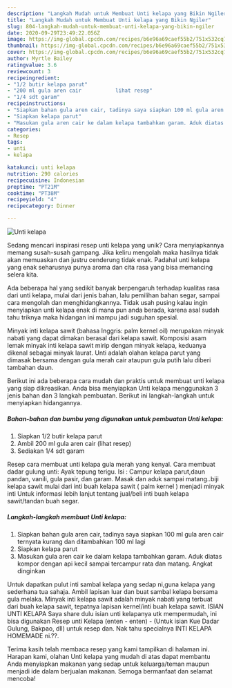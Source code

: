 ```yaml
---
description: "Langkah Mudah untuk Membuat Unti kelapa yang Bikin Ngiler"
title: "Langkah Mudah untuk Membuat Unti kelapa yang Bikin Ngiler"
slug: 804-langkah-mudah-untuk-membuat-unti-kelapa-yang-bikin-ngiler
date: 2020-09-29T23:49:22.056Z
image: https://img-global.cpcdn.com/recipes/b6e96a69caef55b2/751x532cq70/unti-kelapa-foto-resep-utama.jpg
thumbnail: https://img-global.cpcdn.com/recipes/b6e96a69caef55b2/751x532cq70/unti-kelapa-foto-resep-utama.jpg
cover: https://img-global.cpcdn.com/recipes/b6e96a69caef55b2/751x532cq70/unti-kelapa-foto-resep-utama.jpg
author: Myrtle Bailey
ratingvalue: 3.6
reviewcount: 3
recipeingredient:
- "1/2 butir kelapa parut"
- "200 ml gula aren cair           lihat resep"
- "1/4 sdt garam"
recipeinstructions:
- "Siapkan bahan gula aren cair, tadinya saya siapkan 100 ml gula aren cair ternyata kurang dan ditambahkan 100 ml lagi"
- "Siapkan kelapa parut"
- "Masukan gula aren cair ke dalam kelapa tambahkan garam. Aduk diatas kompor dengan api kecil sampai tercampur rata dan matang. Angkat dinginkan"
categories:
- Resep
tags:
- unti
- kelapa

katakunci: unti kelapa 
nutrition: 290 calories
recipecuisine: Indonesian
preptime: "PT21M"
cooktime: "PT38M"
recipeyield: "4"
recipecategory: Dinner

---
```



![Unti kelapa](https://img-global.cpcdn.com/recipes/b6e96a69caef55b2/751x532cq70/unti-kelapa-foto-resep-utama.jpg)

Sedang mencari inspirasi resep unti kelapa yang unik? Cara menyiapkannya memang susah-susah gampang. Jika keliru mengolah maka hasilnya tidak akan memuaskan dan justru cenderung tidak enak. Padahal unti kelapa yang enak seharusnya punya aroma dan cita rasa yang bisa memancing selera kita.

Ada beberapa hal yang sedikit banyak berpengaruh terhadap kualitas rasa dari unti kelapa, mulai dari jenis bahan, lalu pemilihan bahan segar, sampai cara mengolah dan menghidangkannya. Tidak usah pusing kalau ingin menyiapkan unti kelapa enak di mana pun anda berada, karena asal sudah tahu triknya maka hidangan ini mampu jadi suguhan spesial.

Minyak inti kelapa sawit (bahasa Inggris: palm kernel oil) merupakan minyak nabati yang dapat dimakan berasal dari kelapa sawit. Komposisi asam lemak minyak inti kelapa sawit mirip dengan minyak kelapa, keduanya dikenal sebagai minyak laurat. Unti adalah olahan kelapa parut yang dimasak bersama dengan gula merah cair ataupun gula putih lalu diberi tambahan daun.


Berikut ini ada beberapa cara mudah dan praktis untuk membuat unti kelapa yang siap dikreasikan. Anda bisa menyiapkan Unti kelapa menggunakan 3 jenis bahan dan 3 langkah pembuatan. Berikut ini langkah-langkah untuk menyiapkan hidangannya.

<!--inarticleads1-->

##### Bahan-bahan dan bumbu yang digunakan untuk pembuatan Unti kelapa:

1. Siapkan 1/2 butir kelapa parut
1. Ambil 200 ml gula aren cair           (lihat resep)
1. Sediakan 1/4 sdt garam


Resep cara membuat unti kelapa gula merah yang kenyal. Cara membuat dadar gulung unti: Ayak tepung terigu. Isi : Campur kelapa parut,daun pandan, vanili, gula pasir, dan garam. Masak dan aduk sampai matang..biji kelapa sawit mulai dari inti buah kelapa sawit ( palm kernel ) menjadi minyak inti Untuk informasi lebih lanjut tentang jual/beli inti buah kelapa sawit/tandan buah segar. 

<!--inarticleads2-->

##### Langkah-langkah membuat Unti kelapa:

1. Siapkan bahan gula aren cair, tadinya saya siapkan 100 ml gula aren cair ternyata kurang dan ditambahkan 100 ml lagi
1. Siapkan kelapa parut
1. Masukan gula aren cair ke dalam kelapa tambahkan garam. Aduk diatas kompor dengan api kecil sampai tercampur rata dan matang. Angkat dinginkan


Untuk dapatkan pulut inti sambal kelapa yang sedap ni,guna kelapa yang sederhana tua sahaja. Ambil lapisan luar dan buat sambal kelapa bersama gula melaka. Minyak inti kelapa sawit adalah minyak nabati yang terbuat dari buah kelapa sawit, tepatnya lapisan kernel/inti buah kelapa sawit. ISIAN UNTI KELAPA Saya share dulu isian unti kelapanya utk mempermudah, ini bisa digunakan Resep unti Kelapa (enten - enten) - (Untuk isian Kue Dadar Gulung, Bakpao, dll) untuk resep dan. Nak tahu specialnya INTI KELAPA HOMEMADE ni.??. 

Terima kasih telah membaca resep yang kami tampilkan di halaman ini. Harapan kami, olahan Unti kelapa yang mudah di atas dapat membantu Anda menyiapkan makanan yang sedap untuk keluarga/teman maupun menjadi ide dalam berjualan makanan. Semoga bermanfaat dan selamat mencoba!
